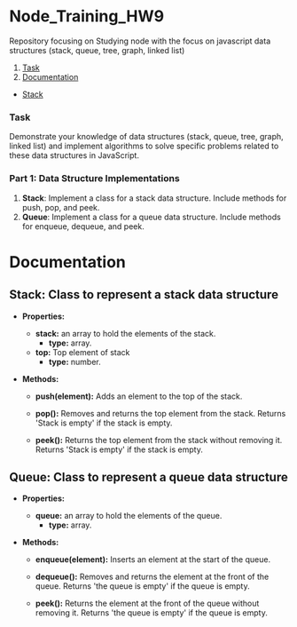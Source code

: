 # Node_Training_HW9
Repository focusing on Studying node with the focus on javascript data structures (stack, queue, tree, graph, linked list)

1. [Task](#task)
2. [Documentation](#documentation)
  - [Stack](#stack-class-to-represent-a-stack-data-structure)


### Task

Demonstrate your knowledge of data structures (stack, queue, tree, graph, linked list) and implement algorithms to solve specific problems related to these data structures in JavaScript.

### **Part 1: Data Structure Implementations**

1. **Stack**: Implement a class for a stack data structure. Include methods for push, pop, and peek.
2. **Queue**: Implement a class for a queue data structure. Include methods for enqueue, dequeue, and peek.
<!-- 3. **Binary Tree**: Implement a class for a binary tree data structure. Include methods for inserting nodes, searching for a node, and traversing the tree (e.g., in-order, pre-order, post-order).
4. **Graph**: Implement a class for a graph data structure. Include methods for adding vertices and edges, performing depth-first search (DFS), and breadth-first search (BFS).
5. **Linked List**: Implement a class for a singly linked list data structure. Include methods for inserting nodes, deleting nodes, and searching for a node. -->

# Documentation

## Stack: Class to represent a stack data structure
- **Properties:**
  - **stack:** an array to hold the elements of the stack.
    - **type:** array.
  - **top:** Top element of stack
    - **type:** number.

- **Methods:**
  - **push(element):** Adds an element to the top of the stack.

  - **pop():** Removes and returns the top element from the stack. Returns 'Stack is empty' if the stack is empty.

  - **peek():** Returns the top element from the stack without removing it. Returns 'Stack is empty' if the stack is empty.


## Queue: Class to represent a queue data structure
- **Properties:**
  - **queue:** an array to hold the elements of the queue.
    - **type:** array.

- **Methods:**
  - **enqueue(element):** Inserts an element at the start of the queue.

  - **dequeue():** Removes and returns the element at the front of the queue. Returns 'the queue is empty' if the queue is empty.
  
  - **peek():** Returns the element at the front of the queue without removing it. Returns 'the queue is empty' if the queue is empty.